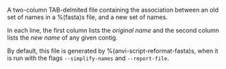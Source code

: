 A two-column TAB-delmited file containing the association between an old set of names in a %(fasta)s file, and a new set of names.

In each line, the first column lists the *original name* and the second column lists the *new name* of any given contig.

By default, this file is generated by %(anvi-script-reformat-fasta)s, when it is run with the flags `--simplify-names` and `--report-file`.
